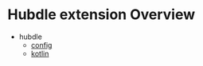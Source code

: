 # Hubdle extension Overview

- hubdle
    - [config](config/CONFIG_EXTENSION_OVERVIEW.md)
    - [kotlin](kotlin/KOTLIN_EXTENSION_OVERVIEW.md)

